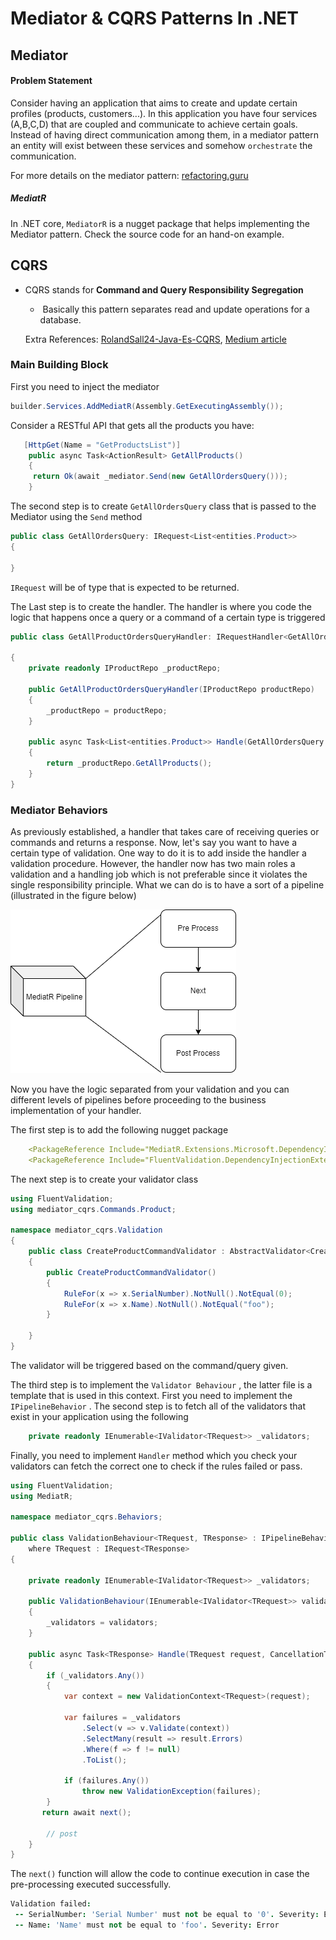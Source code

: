 # Mediator & CQRS Patterns In .NET

## Mediator 

#### Problem Statement

Consider having an application that aims to create and update certain profiles (products, customers...).  In this application you have four services (A,B,C,D) that are coupled and communicate to achieve certain goals. Instead of having direct communication among them, in a mediator pattern an entity will exist between these services and somehow `orchestrate` the communication.

For more details on the mediator pattern: [refactoring.guru](https://refactoring.guru/design-patterns/mediator) 

##### MediatR

In .NET core, `MediatorR` is a nugget package that helps implementing the Mediator pattern. Check the source code for an hand-on example.

## CQRS

* CQRS stands for **Command and Query Responsibility Segregation**

  * ​	 Basically this pattern separates read and update operations for a database.

  Extra References: [RolandSall24-Java-Es-CQRS](https://github.com/RolandSall/Microservices-Concepts/blob/main/event-driven-microservices/java/README.md), [Medium article](https://medium.com/design-microservices-architecture-with-patterns/cqrs-design-pattern-in-microservices-architectures-5d41e359768c)



### Main Building Block 

First you need to inject the mediator

```c#
builder.Services.AddMediatR(Assembly.GetExecutingAssembly());
```



Consider a RESTful API that gets all the products you have:

```c#
   [HttpGet(Name = "GetProductsList")]
    public async Task<ActionResult> GetAllProducts()
    {
     return Ok(await _mediator.Send(new GetAllOrdersQuery()));      
    }
```

The second step is to create `GetAllOrdersQuery` class that is passed to the Mediator using the `Send` method

```c#
public class GetAllOrdersQuery: IRequest<List<entities.Product>>
{
    
}
```

`IRequest` will be of type that is expected to be returned.

The Last step is to create the handler. The handler is where you code the logic that happens once a query or a command of a certain type is triggered

```c#
public class GetAllProductOrdersQueryHandler: IRequestHandler<GetAllOrdersQuery, List<entities.Product>>

{    
    private readonly IProductRepo _productRepo;

    public GetAllProductOrdersQueryHandler(IProductRepo productRepo)
    {
        _productRepo = productRepo;
    }

    public async Task<List<entities.Product>> Handle(GetAllOrdersQuery request, CancellationToken cancellationToken)
    {
        return _productRepo.GetAllProducts();
    }
}
```

### Mediator Behaviors

As previously established, a handler that takes care of receiving queries or commands and returns a response. Now, let's say you want to have a certain type of validation. One way to do it is to add inside the handler a validation procedure. However, the handler now has two main roles a validation and a handling job which is not preferable since it violates the single responsibility principle. What we can do is to have a sort of a pipeline (illustrated in the figure below)

![MediatR-pipeline](./images/MediatR-pipeline.png)

Now you have the logic separated from your validation and you can different levels of pipelines before proceeding to the business implementation of your handler.

The first step is to add the following nugget package

```yaml
    <PackageReference Include="MediatR.Extensions.Microsoft.DependencyInjection" Version="10.0.1" />
    <PackageReference Include="FluentValidation.DependencyInjectionExtensions" Version="11.1.0" />
```

The next step is to create your validator class

```c#
using FluentValidation;
using mediator_cqrs.Commands.Product;

namespace mediator_cqrs.Validation
{
    public class CreateProductCommandValidator : AbstractValidator<CreateProductCommand>
    {
        public CreateProductCommandValidator()
        {
            RuleFor(x => x.SerialNumber).NotNull().NotEqual(0);
            RuleFor(x => x.Name).NotNull().NotEqual("foo");
        }       
        
    }
}
```

The validator will be triggered based on the command/query given.

The third step is to implement the `Validator Behaviour` , the latter file is a template that is used in this context. First you need to implement the `IPipelineBehavior` . The second step is to fetch all of the validators that exist in your application using the following

```c#
    private readonly IEnumerable<IValidator<TRequest>> _validators;
```

Finally, you need to implement `Handler` method which you check your validators can fetch the correct one to check if the rules failed or pass.

```c#
using FluentValidation;
using MediatR;

namespace mediator_cqrs.Behaviors;

public class ValidationBehaviour<TRequest, TResponse> : IPipelineBehavior<TRequest, TResponse>
    where TRequest : IRequest<TResponse>
{
    
    private readonly IEnumerable<IValidator<TRequest>> _validators;

    public ValidationBehaviour(IEnumerable<IValidator<TRequest>> validators)
    {
        _validators = validators;
    }

    public async Task<TResponse> Handle(TRequest request, CancellationToken cancellationToken, RequestHandlerDelegate<TResponse> next)
    {
        if (_validators.Any())
        {
            var context = new ValidationContext<TRequest>(request);

            var failures = _validators
                .Select(v => v.Validate(context))
                .SelectMany(result => result.Errors)
                .Where(f => f != null)
                .ToList();

            if (failures.Any())
                throw new ValidationException(failures);
        }
       return await next();
       
        // post
    }
}
```

The `next()` function will allow the code to continue execution in case the pre-processing executed successfully. 

```coffeescript
Validation failed: 
 -- SerialNumber: 'Serial Number' must not be equal to '0'. Severity: Error
 -- Name: 'Name' must not be equal to 'foo'. Severity: Error
```

